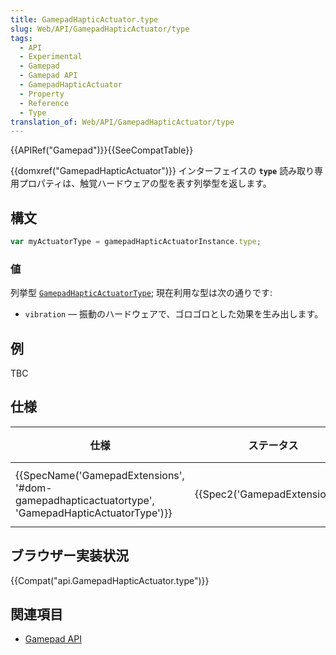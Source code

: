 ```yaml
---
title: GamepadHapticActuator.type
slug: Web/API/GamepadHapticActuator/type
tags:
  - API
  - Experimental
  - Gamepad
  - Gamepad API
  - GamepadHapticActuator
  - Property
  - Reference
  - Type
translation_of: Web/API/GamepadHapticActuator/type
---
```

{{APIRef("Gamepad")}}{{SeeCompatTable}}

{{domxref("GamepadHapticActuator")}} インターフェイスの **`type`** 読み取り専用プロパティは、触覚ハードウェアの型を表す列挙型を返します。

## 構文

```js
var myActuatorType = gamepadHapticActuatorInstance.type;
```

### 値

列挙型 [`GamepadHapticActuatorType`](https://w3c.github.io/gamepad/extensions.html#gamepadhapticactuatortype-enum); 現在利用な型は次の通りです:

- `vibration` — 振動のハードウェアで、ゴロゴロとした効果を生み出します。

## 例

TBC

## 仕様

| 仕様                                                                                                                             | ステータス                               | 備考     |
| -------------------------------------------------------------------------------------------------------------------------------- | ---------------------------------------- | -------- |
| {{SpecName('GamepadExtensions', '#dom-gamepadhapticactuatortype', 'GamepadHapticActuatorType')}} | {{Spec2('GamepadExtensions')}} | 初回定義 |

## ブラウザー実装状況

{{Compat("api.GamepadHapticActuator.type")}}

## 関連項目

- [Gamepad API](/ja/docs/Web/API/Gamepad_API)
